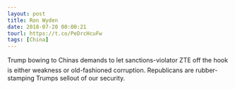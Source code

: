 ```yaml
---
layout: post
title: Ron Wyden
date: 2018-07-20 00:00:21
tourl: https://t.co/PeDrcHcuFw
tags: [China]
---
```

Trump bowing to Chinas demands to let sanctions-violator ZTE off the hook is either weakness or old-fashioned corruption. Republicans are rubber-stamping Trumps sellout of our security.